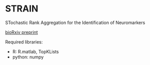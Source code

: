 # STRAIN
STochastic Rank Aggregation for the Identification of Neuromarkers

[bioRxiv preprint](https://www.biorxiv.org/content/early/2018/05/24/329383)

Required libraries:
- R: R.matlab, TopKLists
- python: numpy
